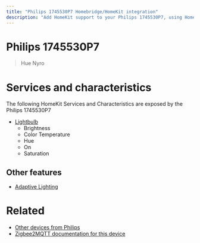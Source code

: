 ```yaml
---
title: "Philips 1745530P7 Homebridge/HomeKit integration"
description: "Add HomeKit support to your Philips 1745530P7, using Homebridge, Zigbee2MQTT and homebridge-z2m."
---
```

<!---
This file has been GENERATED using src/docgen/docgen.ts
DO NOT EDIT THIS FILE MANUALLY!
-->
# Philips 1745530P7
> Hue Nyro


# Services and characteristics
The following HomeKit Services and Characteristics are exposed by
the Philips 1745530P7

* [Lightbulb](../../light.md)
  * Brightness
  * Color Temperature
  * Hue
  * On
  * Saturation

## Other features
* [Adaptive Lighting](../../light.md)

# Related
* [Other devices from Philips](../index.md#philips)
* [Zigbee2MQTT documentation for this device](https://www.zigbee2mqtt.io/devices/1745530P7.html)